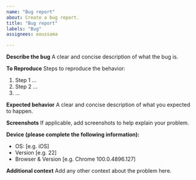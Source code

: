 ```yaml
---
name: "Bug report"
about: Create a bug report.
title: "Bug report"
labels: "Bug"
assignees: eoussama

---
```


**Describe the bug**
A clear and concise description of what the bug is.

**To Reproduce**
Steps to reproduce the behavior:
1. Step 1 ...
2. Step 2 ...
3. ...

**Expected behavior**
A clear and concise description of what you expected to happen.

**Screenshots**
If applicable, add screenshots to help explain your problem.

**Device (please complete the following information):**
 - OS: [e.g. iOS]
 - Version [e.g. 22]
 - Browser & Version [e.g. Chrome 100.0.4896.127]

**Additional context**
Add any other context about the problem here.
